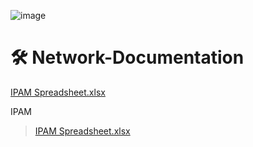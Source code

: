 ![image](https://github.com/user-attachments/assets/28d64bbc-6577-44f5-a16b-acb8478ab120)

# 🛠 Network-Documentation
[IPAM Spreadsheet.xlsx](https://github.com/user-attachments/files/22105558/IPAM.Spreadsheet.xlsx)


IPAM
> [IPAM Spreadsheet.xlsx](https://github.com/user-attachments/files/22105558/IPAM.Spreadsheet.xlsx)

